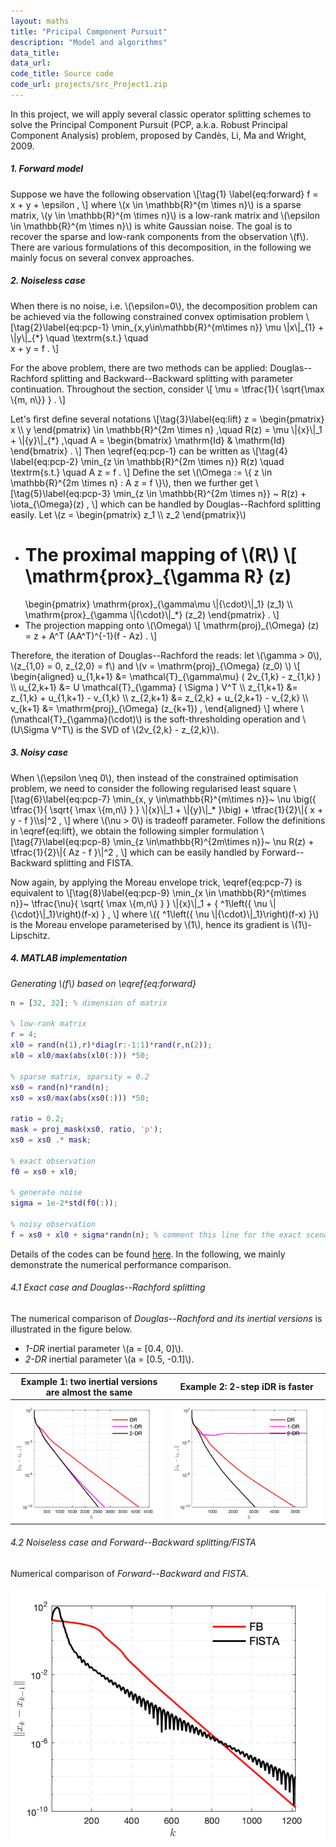 ```yaml
---
layout: maths
title: "Pricipal Component Pursuit"
description: "Model and algorithms" 
data_title: 
data_url: 
code_title: Source code
code_url: projects/src_Project1.zip
---
```



In this project, we will apply several classic operator splitting schemes to solve the Principal Component Pursuit (PCP, a.k.a. Robust Principal Component Analysis) problem, proposed by Candès, Li, Ma and Wright, 2009. 


##### 1. Forward model

Suppose we have the following observation 
\\[\tag{1}
\label{eq:forward}
f = x + y + \epsilon  , 
\\]
where \\(x \in \mathbb{R}^{m \times n}\\) is a sparse matrix, \\(y \in \mathbb{R}^{m \times n}\\) is a low-rank matrix and \\(\epsilon \in \mathbb{R}^{m \times n}\\) is white Gaussian noise. The goal is to recover the sparse and low-rank components from the observation \\(f\\). There are various formulations of this decomposition, in the following we mainly focus on several convex approaches. 




##### 2. Noiseless case

When there is no noise, i.e. \\(\epsilon=0\\), the decomposition problem can be achieved via the following constrained convex optimisation problem
\\[\tag{2}\label{eq:pcp-1}
\min\_{x,y\in\mathbb{R}^{m\times n}} \mu \\\|x\\\|\_{1} + \\\|y\\\|\_{*} 
\quad \textrm{s.t.} \quad  
x + y  = f .
\\]
<!-- \\min_{x,y\in\mathbb{R}^{m\timesn}}\mu \\|x\\| _{1}+\\|y\\|_*  -->
For the above problem, there are two methods can be applied: Douglas--Rachford splitting and Backward--Backward splitting with parameter continuation. Throughout the section, consider 
\\[
\mu  = \tfrac{1}{ \sqrt{\max \\{m, n\\}} } .
\\]


Let's first define several notations
\\[\tag{3}\\label{eq:lift}
z = \begin{pmatrix} x \\\\ y \end{pmatrix} \in \mathbb{R}^{2m \times n} ,\quad
R(z) = \mu \\\|{x}\\\|\_1 +  \\\|{y}\\\|\_{*} ,\quad
A = \begin{bmatrix} \mathrm{Id} & \mathrm{Id} \end{bmatrix} .
\\]
Then \eqref{eq:pcp-1} can be written as
\\[\tag{4}
\label{eq:pcp-2}
\min\_{z \in \mathbb{R}^{2m \times n}}  R(z)
\quad
\textrm{s.t.}
\quad
A z  = f .
\\]
Define the set \\(\Omega :=  \\{ z \in \mathbb{R}^{2m \times n} : A z = f \\}\\), then we further get
\\[\tag{5}\label{eq:pcp-3}
\min\_{z \in \mathbb{R}^{2m \times n}} ~ R(z) + \iota\_{\Omega}(z)  ,
\\]
which can be handled by Douglas--Rachford splitting easily. Let \\(z = \begin{pmatrix} z\_1 \\\\ z\_2 \end{pmatrix}\\)
- The proximal mapping of \\(R\\)
	\\[
	\mathrm{prox}\_{\gamma R} (z)
	=
	\begin{pmatrix}  \mathrm{prox}\_{\gamma\mu \\\|{\cdot}\\\|\_1} (z\_1) \\\\  \mathrm{prox}\_{\gamma \\\|{\cdot}\\\|\_*} (z\_2)  \end{pmatrix}  .
	\\]
- The projection mapping onto \\(\Omega\\)
	\\[
	\mathrm{proj}\_{\Omega} (z) = z + A^T (AA^T)^{-1}(f - Az)   .
	\\]

Therefore, the iteration of Douglas--Rachford the reads: let \\(\gamma > 0\\), \\(z\_{1,0} = 0, z\_{2,0} = f\\) and \\(v = \mathrm{proj}\_{\Omega} (z\_0) \\) 
\\[
\begin{aligned}
u\_{1,k+1} &= \mathcal{T}\_{\gamma\mu} ( 2v\_{1,k} - z\_{1,k} ) 	\\\\ 
u\_{2,k+1} &= U \mathcal{T}\_{\gamma} ( \Sigma ) V^T	\\\\ 
z\_{1,k+1} &= z\_{1,k} + u\_{1,k+1} - v\_{1,k}	\\\\ 
z\_{2,k+1} &= z\_{2,k} + u\_{2,k+1} - v\_{2,k}	\\\\ 
v\_{k+1} &= \mathrm{proj}\_{\Omega} (z\_{k+1})  ,
\end{aligned}
\\]
where \\(\mathcal{T}_{\gamma}(\cdot)\\) is the soft-thresholding operation and \\(U\Sigma V^T\\) is the SVD of \\(2v\_{2,k} - z\_{2,k}\\).


<!-- - *Numerical goal* The goal of this realisation is:
- . Implement the Douglas--Rachford splitting method;
- . Implement the multi-step inertial acceleration for Douglas--Rachford
        - $1$-step inertial scheme: choose inertial parameter as $0.1$;
        - $2$-step inertial scheme: choose inertial parameters as $(0.2, -0.1)$.
- For both implementations, observe the convergence of $\|{z_{k}-z_{k}m}\|$. -->




<!-- # ==== 2.2 Backward--Backward splitting with parameter continuation
#
# By adding an auxiliary variable $w$, we can reformulate $\eqref{eq:pcp-4}$ as
# \(
# \begin{equation}\label{eq:pcp-4}
# \min_{z \in \mathbb{R}^{2m \times n}} ~ R(z) + \iota_{\Omega}(w)
# \quad
# \textrm{s.t.}
# \quad
# z  = w .
# \end{equation}
# \)
# This time for the equality constraint, we can consider penalising it to the objective function, which leads to
# \(
# \begin{equation}\label{eq:pcp-5}
# \min_{z, w \in \mathbb{R}^{2m \times n}} ~ R(z) + \tfrac{\lambda}{2} \|{z-w}\|^2 + \iota_{\Omega}(w)  .
# \end{equation}
# \)
# To enforce the constraint, one should choose $\lambda = +\infty$ which is impossible in practice. Possible approaches to cope with such problem is:
#     - choose a large enough value for $\lambda$;
#     - initialise $\lambda$ with a relative small value and the progressively increase the value.
#
# When fixing $z$, $\eqref{eq:pcp-5}$ becomes
# \(
# \begin{equation*}
# \min_{w}~\iota_{\Omega}(w) + \tfrac{\lambda}{2} \|{z-w}\|^2
# = \min_{w}~\iota_{\Omega}(w) + \tfrac{1}{2\times 1/\lambda} \|{z-w}\|^2
# = {}^{\lambda^{-1}}\left({ \iota_{\Omega}(z) }\right)
# \end{equation*}
# \)
# which is the Moreau envelope of $\iota_{\Omega}(w)$ indexed by $\lambda^{-1}$. This means that
# $\nabla \left({ {}^{\lambda^{-1}} ({ \iota_{\Omega}(w) }) } \right) =  \lambda (\mathrm{Id} - \mathrm{proj}_{\Omega})  $
# is $\lambda$-Lipschitz continuous.
#
# The problem we need to solve now reads
# \(
# \begin{equation}\label{eq:pcp-6}
# \min_{z \in \mathbb{R}^{2m \times n}} ~ R(z) + {}^{\lambda^{-1}}\left({ \iota_{\Omega}(z) }\right)   .
# \end{equation}
# \)
# The Forward--Backward splitting method for solving this problem reads: $\gamma \in ]0, 2/\lambda]$
# \(
# \begin{equation}\label{eq:bb-1}
# \begin{aligned}
# g_{k} &= z_{k} - \gamma \lambda \left({ z_{k} - \mathrm{proj}_{\Omega}(z_{k}) }\right)    \\
# z_{k+1} &= \mathrm{prox}_{\gamma R}(g_{k})     .
# \end{aligned}
# \end{equation}
# \)
# The above iteration becomes Backward--Backward splitting when $\gamma\lambda = 1$, \ie $\gamma = 1/\lambda$.  It solves $\eqref{eq:pcp-5}$ with a predetermined $\lambda$ which should be large enough.
# To apply the continuation technique, consider the following iteration: let $\lambda_0 > 0,~ \gamma \in ]0, 2/\lambda_0]$ and $\alpha > 1$
# \(
# \begin{equation}\label{eq:bb-2}
# \begin{aligned}
# g_{k} &= z_{k} - \gamma_k \lambda_k \left({ z_{k} - \mathrm{proj}_{\Omega}(z_{k}) }\right)    \\
# z_{k+1} &= \mathrm{prox}_{\gamma_k R}(g_{k})     \\
# \lambda_{k+1} &= \alpha \lambda_{k} \\
# \gamma_{k+1} &= \gamma_{k} / \alpha  .
# \end{aligned}
# \end{equation}
# \) -->





##### 3. Noisy case

When \\(\epsilon \neq 0\\), then instead of the constrained optimisation problem, we need to consider the following regularised least square
\\[\tag{6}\label{eq:pcp-7}
\min\_{x, y \in\mathbb{R}^{m\times n}}~ \nu \big({ \tfrac{1}{ \sqrt{ \max \\{m,n\\} } } \\\|{x}\\\|\_1 +  \\\|{y}\\\|\_* }\big)  + \tfrac{1}{2}\\\|{ x + y - f }\\\s|^2  ,
\\]
where \\(\nu > 0\\) is tradeoff parameter.
Follow the definitions in \eqref{eq:lift}, we obtain the following simpler formulation
\\[\tag{7}\label{eq:pcp-8}
\min\_{z \in\mathbb{R}^{2m\times n}}~ \nu R(z)  + \tfrac{1}{2}\\\|{ Az - f }\\\|^2  ,
\\]
which can be easily handled by Forward--Backward splitting and FISTA.


Now again, by applying the Moreau envelope trick, \eqref{eq:pcp-7} is equivalent to
\\[\tag{8}\label{eq:pcp-9}
\min\_{x \in \mathbb{R}^{m\times n}}~ \tfrac{\nu}{ \sqrt{ \max \\{m,n\\} } } \\\|{x}\\\|\_1 + { ^1\left({ \nu \\\|{\cdot}\\\|\_1}\right)(f-x) }  ,
\\]
where \\({ ^1\left({ \nu \\\|{\cdot}\\\|\_1}\right)(f-x) }\\) is the Moreau envelope parameterised by \\(1\\), hence its gradient is \\(1\\)-Lipschitz.



##### 4. MATLAB implementation

*Generating \\(f\\) based on \eqref{eq:forward}*  	
~~~matlab
n = [32, 32]; % dimension of matrix

% low-rank matrix
r = 4; 
xl0 = rand(n(1),r)*diag(r:-1:1)*rand(r,n(2));
xl0 = xl0/max(abs(xl0(:))) *50;

% sparse matrix, sparsity = 0.2
xs0 = rand(n)*rand(n);
xs0 = xs0/max(abs(xs0(:))) *50;

ratio = 0.2; 
mask = proj_mask(xs0, ratio, 'p');
xs0 = xs0 .* mask;

% exact observation
f0 = xs0 + xl0;

% generate noise
sigma = 1e-2*std(f0(:));

% noisy observation
f = xs0 + xl0 + sigma*randn(n); % comment this line for the exact scenario
~~~

Details of the codes can be found [here](projects/src_Project2.zip). In the following, we mainly demonstrate the numerical performance comparison. 



###### 4.1 Exact case and Douglas--Rachford splitting

The numerical comparison of *Douglas--Rachford and its inertial versions* is illustrated in the figure below.
- *1-DR* inertial parameter \\(a = [0.4, 0]\\).
- *2-DR* inertial parameter \\(a = [0.5, -0.1]\\).
    
| Example 1: two inertial versions are almost the same | Example 2: 2-step iDR is faster |
| :-: | :-: |
| ![Comparison](projects/PCP_exact_DR-bad.png) | ![Comparison](projects/PCP_exact_DR-good.png) | 

<!-- Example for which two inertial versions are almost the same.

![Comparison](projects/PCP_exact_DR-bad.png)

Example for which $2$-step inertial DR is much faster under the same parameter choices.

![Comparison](projects/PCP_exact_DR-good.png) -->


###### 4.2 Noiseless case and Forward--Backward splitting/FISTA

Numerical comparison of *Forward--Backward and FISTA*. 

![Comparison](projects/PCP_inexact.png)

